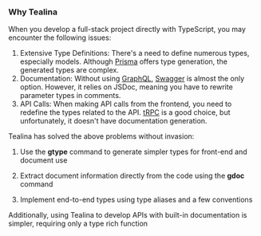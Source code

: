### Why Tealina

When you develop a full-stack project directly with TypeScript, you may encounter the following issues:

1. Extensive Type Definitions: There's a need to define numerous types, especially models. Although [Prisma](https://prisma.io) offers type generation, the generated types are complex.
2. Documentation: Without using [GraphQL](https://graphql.org/), [Swagger](https://swagger.io/docs/open-source-tools/swagger-editor/) is almost the only option. However, it relies on JSDoc, meaning you have to rewrite parameter types in comments.
3. API Calls: When making API calls from the frontend, you need to redefine the types related to the API. [tRPC](https://trpc.io) is a good choice, but unfortunately, it doesn't have documentation generation.

Tealina has solved the above problems without invasion:

1. Use the **gtype** command to generate simpler types for front-end and document use

2. Extract document information directly from the code using the **gdoc** command

3. Implement end-to-end types using type aliases and a few conventions



Additionally, using Tealina to develop APIs with built-in documentation is simpler, requiring only a type rich function